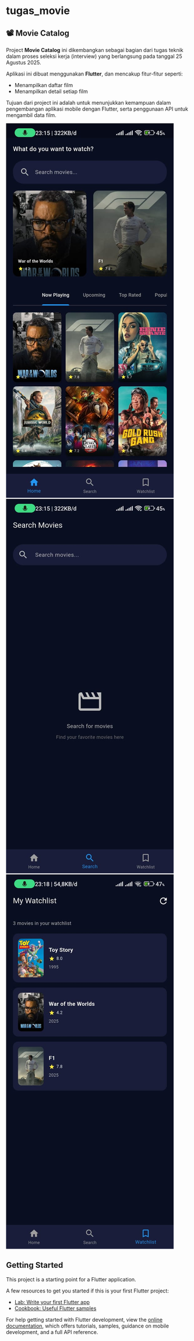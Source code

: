 # tugas_movie
## 📽️ Movie Catalog

Project **Movie Catalog** ini dikembangkan sebagai bagian dari tugas teknik dalam proses seleksi kerja (interview) yang berlangsung pada tanggal 25 Agustus 2025.

Aplikasi ini dibuat menggunakan **Flutter**, dan mencakup fitur-fitur seperti:
- Menampilkan daftar film
- Menampilkan detail setiap film

Tujuan dari project ini adalah untuk menunjukkan kemampuan dalam pengembangan aplikasi mobile dengan Flutter, serta penggunaan API untuk mengambil data film.


![Image Alt](https://github.com/nabillafaras/Tugas_Interview_MovieKatalog/blob/ffe235ba92bfb8be181897571f6ed05f5396af05/Home_Movie.jpg) 
![Image Alt](https://github.com/nabillafaras/Tugas_Interview_MovieKatalog/blob/ffe235ba92bfb8be181897571f6ed05f5396af05/Search_Movie.jpg) 
![Image Alt](https://github.com/nabillafaras/Tugas_Interview_MovieKatalog/blob/ffe235ba92bfb8be181897571f6ed05f5396af05/Watchlist_Movie.jpg)


## Getting Started

This project is a starting point for a Flutter application.

A few resources to get you started if this is your first Flutter project:

- [Lab: Write your first Flutter app](https://docs.flutter.dev/get-started/codelab)
- [Cookbook: Useful Flutter samples](https://docs.flutter.dev/cookbook)

For help getting started with Flutter development, view the
[online documentation](https://docs.flutter.dev/), which offers tutorials,
samples, guidance on mobile development, and a full API reference.
